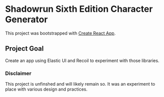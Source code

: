 # Shadowrun Sixth Edition Character Generator

This project was bootstrapped with [Create React App](https://github.com/facebook/create-react-app).

## Project Goal

Create an app using Elastic UI and Recoil to experiment with those libraries.

### Disclaimer

This project is unfinshed and will likely remain so. It was an experiment to place with various design and practices.

